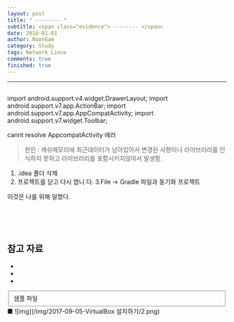 ```yaml
---
layout: post
title: " -------- "
subtitle: <span class="evidence"> -------- </span>
date: 2018-01-01
author: NoonGam
category: Study
tags: Network Linux
comments: true
finished: true
---
```


---

##

import android.support.v4.widget.DrawerLayout;
import android.support.v7.app.ActionBar;
import android.support.v7.app.AppCompatActivity;
import android.support.v7.widget.Toolbar;

cannt resolve AppcompatActivity 에러


> 원인 : 캐쉬메모리에 최근데이터가 남아있어서 변경된 사항이나 라이브러리를 인식하지 못하고
라이브러리를 포함시키지않아서 발생함.

1. .idea 폴더 삭제
2. 프로젝트를 닫고 다시 엽니 다.
3.File -> Gradle 파일과 동기화 프로젝트

이것은 나를 위해 일했다.




<br><br><br>

## 참고 자료
*
*
*
<fieldset id="gpg-fieldset">
 샘플 파일
</fieldset>
■
![img](/img/2017-09-05-VirtualBox 설치하기/2.png)

